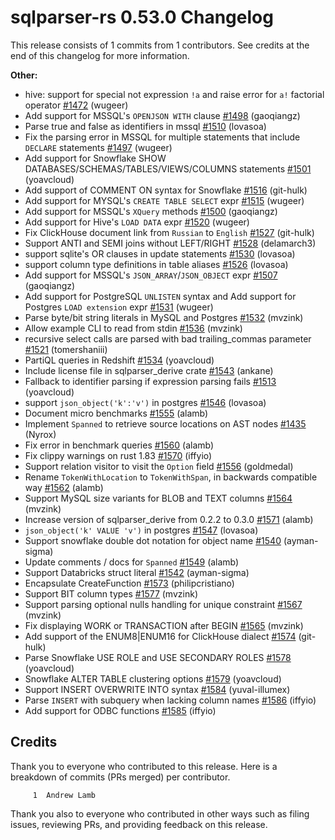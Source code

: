 <!--
Licensed to the Apache Software Foundation (ASF) under one
or more contributor license agreements.  See the NOTICE file
distributed with this work for additional information
regarding copyright ownership.  The ASF licenses this file
to you under the Apache License, Version 2.0 (the
"License"); you may not use this file except in compliance
with the License.  You may obtain a copy of the License at

  http://www.apache.org/licenses/LICENSE-2.0

Unless required by applicable law or agreed to in writing,
software distributed under the License is distributed on an
"AS IS" BASIS, WITHOUT WARRANTIES OR CONDITIONS OF ANY
KIND, either express or implied.  See the License for the
specific language governing permissions and limitations
under the License.
-->

# sqlparser-rs 0.53.0 Changelog

This release consists of 1 commits from 1 contributors. See credits at the end of this changelog for more information.

**Other:**

- hive: support for special not expression `!a` and raise error for `a!` factorial operator [#1472](https://github.com/apache/datafusion-sqlparser-rs/pull/1472) (wugeer)
- Add support for MSSQL's `OPENJSON WITH` clause [#1498](https://github.com/apache/datafusion-sqlparser-rs/pull/1498) (gaoqiangz)
- Parse true and false as identifiers in mssql [#1510](https://github.com/apache/datafusion-sqlparser-rs/pull/1510) (lovasoa)
- Fix the parsing error in MSSQL for multiple statements that include `DECLARE` statements [#1497](https://github.com/apache/datafusion-sqlparser-rs/pull/1497) (wugeer)
- Add support for Snowflake SHOW DATABASES/SCHEMAS/TABLES/VIEWS/COLUMNS statements [#1501](https://github.com/apache/datafusion-sqlparser-rs/pull/1501) (yoavcloud)
- Add support of COMMENT ON syntax for Snowflake [#1516](https://github.com/apache/datafusion-sqlparser-rs/pull/1516) (git-hulk)
- Add support for MYSQL's `CREATE TABLE SELECT` expr [#1515](https://github.com/apache/datafusion-sqlparser-rs/pull/1515) (wugeer)
- Add support for MSSQL's `XQuery` methods [#1500](https://github.com/apache/datafusion-sqlparser-rs/pull/1500) (gaoqiangz)
- Add support for Hive's `LOAD DATA` expr [#1520](https://github.com/apache/datafusion-sqlparser-rs/pull/1520) (wugeer)
- Fix ClickHouse document link from `Russian` to `English` [#1527](https://github.com/apache/datafusion-sqlparser-rs/pull/1527) (git-hulk)
- Support ANTI and SEMI joins without LEFT/RIGHT [#1528](https://github.com/apache/datafusion-sqlparser-rs/pull/1528) (delamarch3)
- support sqlite's OR clauses in update statements [#1530](https://github.com/apache/datafusion-sqlparser-rs/pull/1530) (lovasoa)
- support column type definitions in table aliases [#1526](https://github.com/apache/datafusion-sqlparser-rs/pull/1526) (lovasoa)
- Add support for MSSQL's `JSON_ARRAY`/`JSON_OBJECT` expr [#1507](https://github.com/apache/datafusion-sqlparser-rs/pull/1507) (gaoqiangz)
- Add support for PostgreSQL `UNLISTEN` syntax and Add support for Postgres `LOAD extension` expr [#1531](https://github.com/apache/datafusion-sqlparser-rs/pull/1531) (wugeer)
- Parse byte/bit string literals in MySQL and Postgres [#1532](https://github.com/apache/datafusion-sqlparser-rs/pull/1532) (mvzink)
- Allow example CLI to read from stdin [#1536](https://github.com/apache/datafusion-sqlparser-rs/pull/1536) (mvzink)
- recursive select calls are parsed with bad trailing_commas parameter [#1521](https://github.com/apache/datafusion-sqlparser-rs/pull/1521) (tomershaniii)
- PartiQL queries in Redshift [#1534](https://github.com/apache/datafusion-sqlparser-rs/pull/1534) (yoavcloud)
- Include license file in sqlparser_derive crate [#1543](https://github.com/apache/datafusion-sqlparser-rs/pull/1543) (ankane)
- Fallback to identifier parsing if expression parsing fails [#1513](https://github.com/apache/datafusion-sqlparser-rs/pull/1513) (yoavcloud)
- support `json_object('k':'v')` in postgres [#1546](https://github.com/apache/datafusion-sqlparser-rs/pull/1546) (lovasoa)
- Document micro benchmarks [#1555](https://github.com/apache/datafusion-sqlparser-rs/pull/1555) (alamb)
- Implement `Spanned` to retrieve source locations on AST nodes [#1435](https://github.com/apache/datafusion-sqlparser-rs/pull/1435) (Nyrox)
- Fix error in benchmark queries [#1560](https://github.com/apache/datafusion-sqlparser-rs/pull/1560) (alamb)
- Fix clippy warnings on rust 1.83 [#1570](https://github.com/apache/datafusion-sqlparser-rs/pull/1570) (iffyio)
- Support relation visitor to visit the `Option` field [#1556](https://github.com/apache/datafusion-sqlparser-rs/pull/1556) (goldmedal)
- Rename `TokenWithLocation` to `TokenWithSpan`, in backwards compatible way [#1562](https://github.com/apache/datafusion-sqlparser-rs/pull/1562) (alamb)
- Support MySQL size variants for BLOB and TEXT columns [#1564](https://github.com/apache/datafusion-sqlparser-rs/pull/1564) (mvzink)
- Increase version of sqlparser_derive from 0.2.2 to 0.3.0 [#1571](https://github.com/apache/datafusion-sqlparser-rs/pull/1571) (alamb)
- `json_object('k' VALUE 'v')` in postgres [#1547](https://github.com/apache/datafusion-sqlparser-rs/pull/1547) (lovasoa)
- Support snowflake double dot notation for object name [#1540](https://github.com/apache/datafusion-sqlparser-rs/pull/1540) (ayman-sigma)
- Update comments / docs for `Spanned` [#1549](https://github.com/apache/datafusion-sqlparser-rs/pull/1549) (alamb)
- Support Databricks struct literal [#1542](https://github.com/apache/datafusion-sqlparser-rs/pull/1542) (ayman-sigma)
- Encapsulate CreateFunction [#1573](https://github.com/apache/datafusion-sqlparser-rs/pull/1573) (philipcristiano)
- Support BIT column types [#1577](https://github.com/apache/datafusion-sqlparser-rs/pull/1577) (mvzink)
- Support parsing optional nulls handling for unique constraint [#1567](https://github.com/apache/datafusion-sqlparser-rs/pull/1567) (mvzink)
- Fix displaying WORK or TRANSACTION after BEGIN [#1565](https://github.com/apache/datafusion-sqlparser-rs/pull/1565) (mvzink)
- Add support of the ENUM8|ENUM16 for ClickHouse dialect [#1574](https://github.com/apache/datafusion-sqlparser-rs/pull/1574) (git-hulk)
- Parse Snowflake USE ROLE and USE SECONDARY ROLES [#1578](https://github.com/apache/datafusion-sqlparser-rs/pull/1578) (yoavcloud)
- Snowflake ALTER TABLE clustering options [#1579](https://github.com/apache/datafusion-sqlparser-rs/pull/1579) (yoavcloud)
- Support INSERT OVERWRITE INTO syntax [#1584](https://github.com/apache/datafusion-sqlparser-rs/pull/1584) (yuval-illumex)
- Parse `INSERT` with subquery when lacking column names [#1586](https://github.com/apache/datafusion-sqlparser-rs/pull/1586) (iffyio)
- Add support for ODBC functions [#1585](https://github.com/apache/datafusion-sqlparser-rs/pull/1585) (iffyio)

## Credits

Thank you to everyone who contributed to this release. Here is a breakdown of commits (PRs merged) per contributor.

```
     1	Andrew Lamb
```

Thank you also to everyone who contributed in other ways such as filing issues, reviewing PRs, and providing feedback on this release.

